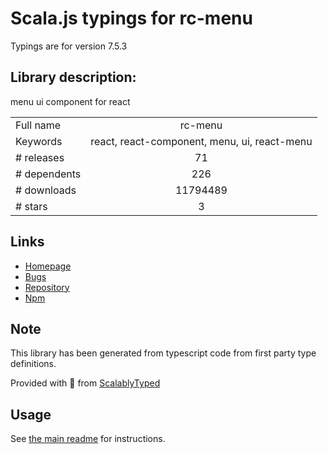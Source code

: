
# Scala.js typings for rc-menu

Typings are for version 7.5.3

## Library description:
menu ui component for react

|                    |                 |
| ------------------ | :-------------: |
| Full name          | rc-menu |
| Keywords           | react, react-component, menu, ui, react-menu |
| # releases         | 71 |
| # dependents       | 226 |
| # downloads        | 11794489 |
| # stars            | 3 |

## Links
- [Homepage](http://github.com/react-component/menu)
- [Bugs](http://github.com/react-component/menu/issues)
- [Repository](https://github.com/react-component/menu)
- [Npm](https://www.npmjs.com/package/rc-menu)
    


## Note
This library has been generated from typescript code from first party type definitions.

Provided with :purple_heart: from [ScalablyTyped](https://github.com/oyvindberg/ScalablyTyped)

## Usage
See [the main readme](../../readme.md) for instructions.


